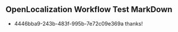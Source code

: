## OpenLocalization Workflow Test MarkDown
* 4446bba9-243b-483f-995b-7e72c09e369a thanks!

<!--HONumber=Jul16_HO5-->


